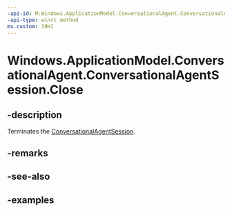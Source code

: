 ```yaml
---
-api-id: M:Windows.ApplicationModel.ConversationalAgent.ConversationalAgentSession.Close
-api-type: winrt method
ms.custom: 19H1
---
```


<!-- Method syntax.
public void ConversationalAgentSession.Close()
-->

# Windows.ApplicationModel.ConversationalAgent.ConversationalAgentSession.Close

## -description

Terminates the [ConversationalAgentSession](conversationalagentsession.md).

## -remarks

## -see-also

## -examples
